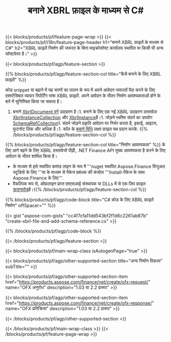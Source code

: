 ﻿---
title: बनाने XBRL फ़ाइल के माध्यम से C#
description: नमूना कोड के लिए XBRL फ़ाइल निर्माण. उपयोग API उदाहरण कोड बैच के लिए XBRL फ़ाइलें पीढ़ी के भीतर .NET आधारित अनुप्रयोगों. 
url: /hi/net/create/xbrl/
family: finance
platformtag: net
feature: create
informat: XBRL
outformat: 
otherformats: 
---
{{< blocks/products/pf/feature-page-wrap >}}
{{< blocks/products/pf/i18n/feature-page-header h1="बनाने XBRL फ़ाइलें के माध्यम से C#" h2="XBRL फ़ाइलें निर्माण की जरूरत के बिना माइक्रोसॉफ्ट कार्यालय स्थापित या किसी भी अन्य सॉफ्टवेयर है।" >}}

{{< blocks/products/pf/agp/feature-section >}}

{{% blocks/products/pf/agp/feature-section-col title="कैसे बनाने के लिए XBRL फ़ाइलें" %}}

कोड snippet या बढ़ाने में यह चरणों का पालन के रूप में अपने आवेदन जरूरतों पैदा करने के लिए एक्स्टेंसिबल व्यापार रिपोर्टिंग भाषा XBRL फ़ाइलें. अपने आवेदन के भीतर निर्माण आवश्यकताओं होने के बारे में सुनिश्चित किया जा सकता है।

1. बनाने [XbrlDocument वर्ग](https://apireference.aspose.com/finance/net/aspose.finance.xbrl/xbrldocument) उदाहरण है।1. बनाने के लिए एक नई XBRL उदाहरण दस्तावेज़ [XbrlInstanceCollection](https://apireference.aspose.com/finance/net/aspose.finance.xbrl/xbrlinstancecollection) और [XbrlInstance](https://apireference.aspose.com/finance/net/aspose.finance.xbrl/xbrlinstance)है।1. जोड़ने स्कीमा संदर्भ का उपयोग [SchemaRefCollection](https://apireference.aspose.com/finance/net/aspose.finance.xbrl/schemarefcollection)1. संदर्भ जोड़ने प्रकृति आवेदन पर निर्भर करता है, इकाई, आइटम, फुटनोट लिंक और अधिक है।1. कॉल के [बचाने विधि](https://apireference.aspose.com/finance/net/aspose.finance.xbrl.xbrldocument/save/methods/1) लक्ष्य फ़ाइल पथ प्रदान करके.
{{% /blocks/products/pf/agp/feature-section-col %}}

{{% blocks/products/pf/agp/feature-section-col title="निर्माण आवश्यकता" %}}
के लिए आगे बढ़ने के लिए XBRL दस्तावेजों पीढ़ी, .NET Finance API मुख्य आवश्यकता है करने के लिए आवेदन के भीतर शामिल किया है। 
- के माध्यम से इसे स्थापित कमांड लाइन के रूप में '''nuget स्थापित Aspose.Finance विजुअल स्टूडियो के लिए '''या के माध्यम से पैकेज प्रबंधक की कंसोल '''Install-पैकेज के साथ Aspose.Finance के लिए'''.
- वैकल्पिक रूप से, ऑफ़लाइन प्राप्त एमएसआई संस्थापक या DLLs में से एक ज़िप फ़ाइल [डाउनलोड](https://downloads.aspose.com/finance/net)है।{{% /blocks/products/pf/agp/feature-section-col %}}

{{% blocks/products/pf/agp/code-block title="C# कोड के लिए XBRL फ़ाइलें निर्माण" offSpacer="" %}}

{{< gist "aspose-com-gists" "cc4f7cfa11dd543bf2f1d6c2261ab87b" "create-xbrl-file-and-add-schema-reference.cs" >}}

{{% /blocks/products/pf/agp/code-block %}}

{{< /blocks/products/pf/agp/feature-section >}}

{{< blocks/products/pf/main-wrap-class isAutogenPage="true" >}}

{{< blocks/products/pf/agp/other-supported-section title="अन्य निर्माण विकल्प" subTitle="" >}}

{{< blocks/products/pf/agp/other-supported-section-item href="https://products.aspose.com/finance/net/create/ofx-request/" name="OFX अनुरोध" description="1.03 या 2.2 प्रारूप" >}}

{{< blocks/products/pf/agp/other-supported-section-item href="https://products.aspose.com/finance/net/create/ofx-response/" name="OFX प्रतिक्रिया" description="1.03 या 2.2 प्रारूप" >}}

{{< /blocks/products/pf/agp/other-supported-section >}}

{{< /blocks/products/pf/main-wrap-class >}}
{{< /blocks/products/pf/feature-page-wrap >}}